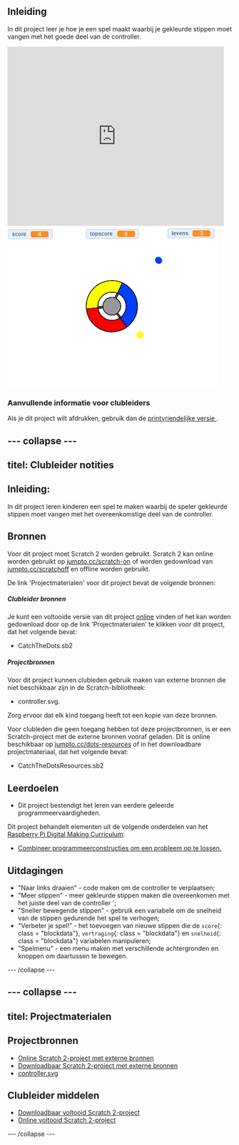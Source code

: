 ## Inleiding

In dit project leer je hoe je een spel maakt waarbij je gekleurde stippen moet vangen met het goede deel van de controller.

<div class="scratch-preview">
  <iframe allowtransparency="true" width="485" height="402" src="https://scratch.mit.edu/projects/embed/44942820/?autostart=false" frameborder="0"></iframe>
  <img src="images/dots-final.png">
</div>

### Aanvullende informatie voor clubleiders

Als je dit project wilt afdrukken, gebruik dan de [ printvriendelijke versie ](https://projects.raspberrypi.org/en/projects/catch-the-dots/print).

## \--- collapse \---

## titel: Clubleider notities

## Inleiding:

In dit project leren kinderen een spel te maken waarbij de speler gekleurde stippen moet vangen met het overeenkomstige deel van de controller.

## Bronnen

Voor dit project moet Scratch 2 worden gebruikt. Scratch 2 kan online worden gebruikt op [jumpto.cc/scratch-on](http://jumpto.cc/scratch-on) of worden gedownload van [jumpto.cc/scratchoff](http://jumpto.cc/scratch-off) en offline worden gebruikt.

De link 'Projectmaterialen' voor dit project bevat de volgende bronnen:

##### Clubleider bronnen

Je kunt een voltooide versie van dit project [online](http://scratch.mit.edu/projects/44942820/#editor) vinden of het kan worden gedownload door op de link 'Projectmaterialen' te klikken voor dit project, dat het volgende bevat:

* CatchTheDots.sb2

##### Projectbronnen

Voor dit project kunnen clubleden gebruik maken van externe bronnen die niet beschikbaar zijn in de Scratch-bibliotheek:

* controller.svg.

Zorg ervoor dat elk kind toegang heeft tot een kopie van deze bronnen.

Voor clubleden die geen toegang hebben tot deze projectbronnen, is er een Scratch-project met de externe bronnen vooraf geladen. Dit is online beschikbaar op [jumpto.cc/dots-resources](http://jumpto.cc/dots-resources) of in het downloadbare projectmateriaal, dat het volgende bevat:

* CatchTheDotsResources.sb2 

## Leerdoelen

* Dit project bestendigt het leren van eerdere geleerde programmeervaardigheden.

Dit project behandelt elementen uit de volgende onderdelen van het [Raspberry Pi Digital Making Curriculum](http://rpf.io/curriculum):

* [Combineer programmeerconstructies om een ​​probleem op te lossen.](https://www.raspberrypi.org/curriculum/programming/builder)

## Uitdagingen

* "Naar links draaien" - code maken om de controller te verplaatsen;
* "Meer stippen" - meer gekleurde stippen maken die overeenkomen met het juiste deel van de controller ';
* "Sneller bewegende stippen" - gebruik een variabele om de snelheid van de stippen gedurende het spel te verhogen;
* "Verbeter je spel!" - het toevoegen van nieuwe stippen die de `score`{: class = "blockdata"}, `vertraging`{: class = "blockdata"} en `snelheid`{: class = "blockdata"} variabelen manipuleren;
* "Spelmenu" - een menu maken met verschillende achtergronden en knoppen om daartussen te bewegen.

\--- /collapse \---

## \--- collapse \---

## titel: Projectmaterialen

## Projectbronnen

* [Online Scratch 2-project met externe bronnen](http://jumpto.cc/dots-resources)
* [Downloadbaar Scratch 2-project met externe bronnen](resources/CatchTheDotsResources.sb2)
* [controller.svg](resources/controller.svg)

## Clubleider middelen

* [Downloadbaar voltooid Scratch 2-project](resources/CatchTheDots.sb2)
* [Online voltooid Scratch 2-project](http://scratch.mit.edu/projects/44942820/#editor)

\--- /collapse \---